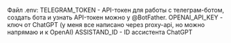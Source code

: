 Файл .env:
TELEGRAM_TOKEN - API-токен для работы с телеграм-ботом, создать бота и узнать API-токен можно у @BotFather.
OPENAI_API_KEY - ключ от ChatGPT (у меня все написано через proxy-api, но можно напрямаю и к OpenAI)
ASSISTAND_ID - ID ассистента ChatGPT

